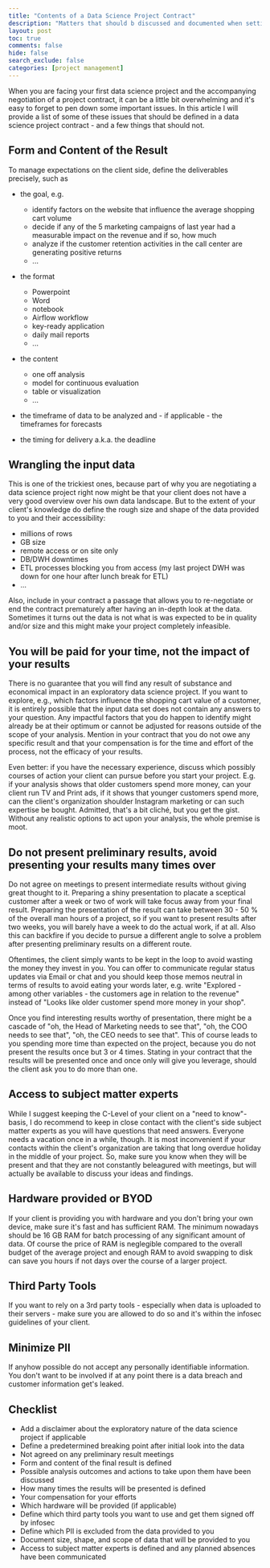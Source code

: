 ```yaml
---
title: "Contents of a Data Science Project Contract"
description: "Matters that should b discussed and documented when setting up a data science project contract."
layout: post
toc: true
comments: false
hide: false
search_exclude: false
categories: [project management]
---
```


When you are facing your first data science project and the accompanying negotiation of a project contract, it can be a little bit overwhelming and it's easy to forget to pen down some important issues.  In this article I will provide a list of some of these issues that should be defined in a data science project contract - and a few things that should not.

## Form and Content of the Result

To manage expectations on the client side, define the deliverables precisely, such as 

- the goal, e.g.
    - identify factors on the website that influence the average shopping cart volume
    - decide if any of the 5 marketing campaigns of last year had a measurable impact on the revenue and if so, how much
    - analyze if the customer retention activities in the call center are generating positive returns
   - ...


- the format 
    - Powerpoint
    - Word
    - notebook
    - Airflow workflow
    - key-ready application
    - daily mail reports
    - ...


- the content
    - one off analysis
    - model for continuous evaluation
    - table or visualization
    - ...


- the timeframe of data to be analyzed and - if applicable - the timeframes for forecasts
    

- the timing for delivery a.k.a. the deadline

## Wrangling the input data

This is one of the trickiest ones, because part of why you are negotiating a data science project right now might be that your client does not have a very good overview over his own data landscape. But to the extent of your client's knowledge do define the rough size and shape of the data provided to you and their accessibility:

- millions of rows
- GB size
- remote access or on site only
- DB/DWH downtimes
- ETL processes blocking you from access (my last project DWH was down for one hour after lunch break for ETL)
- ...

Also, include in your contract a passage that allows you to re-negotiate or end the contract prematurely after having an in-depth look at the data. Sometimes it turns out the data is not what is was expected to be in quality and/or size and this might make your project completely infeasible.

## You will be paid for your time, not the impact of your results

There is no guarantee that you will find any result of substance and economical impact in an exploratory data science project. If you want to explore, e.g.,  which factors influence the shopping cart value of a customer, it is entirely possible that the input data set does not contain any answers to your question. Any impactful factors that you do happen to identify might already be at their optimum or cannot be adjusted for reasons outside of the scope of your analysis. Mention in your contract that you do not owe any specific result and that your compensation is for the time and effort of the process, not the efficacy of your results.

Even better: if you have the necessary experience, discuss which possibly courses of action your client can pursue before you start your project. E.g. if your analysis shows that older customers spend more money, can your client run TV and Print ads, if it shows that younger customers spend more, can the client's organization shoulder Instagram marketing or can such expertise be bought. Admitted, that's a bit cliché, but you get the gist. Without any realistic options to act upon your analysis, the whole premise is moot.

## Do not present preliminary results, avoid presenting your results many times over

Do not agree on meetings to present intermediate results without giving great thought to it. Preparing a shiny presentation to placate a sceptical customer after a week or two of work will take focus away from your final result. Preparing the presentation of the result can take between 30 - 50 % of the overall man hours of a project, so if you want to present results after two weeks, you will barely have a week to do the actual work, if at all. Also this can backfire if you decide to pursue a different angle to solve a problem after presenting preliminary results on a different route.

Oftentimes, the client simply wants to be kept in the loop to avoid wasting the money they invest in you. You can offer to communicate regular status updates via Email or chat and you should keep those memos neutral in terms of results to avoid eating your words later, e.g. write "Explored - among other variables - the customers age in relation to the revenue" instead of "Looks like older customer spend more money in your shop".


Once you find interesting results worthy of presentation, there might be a cascade of "oh, the Head of Marketing needs to see that", "oh, the COO needs to see that", "oh, the CEO needs to see that". This of course leads to you spending more time than expected on the project, because you do not present the results once but 3 or 4 times. Stating in your contract that the results will be presented once and once only will give you leverage, should the client ask you to do more than one. 

## Access to subject matter experts

While I suggest keeping the C-Level of your client on a "need to know"-basis, I do recommend to keep in close contact with the client's side subject matter experts as you will have questions that need answers. Everyone needs a vacation once in a while, though. It is most inconvenient if your contacts within the client's organization are taking that long overdue holiday in the middle of your project. So, make sure you know when they will be present and that they are not constantly beleagured with meetings, but will actually be available to discuss your ideas and findings.

## Hardware provided or BYOD

If your client is providing you with hardware and you don't bring your own device, make sure it's fast and has sufficient RAM. The minimum nowadays should be 16 GB RAM for batch processing of any significant amount of data. Of course the price of RAM is neglegible compared to the overall budget of the average project and enough RAM to avoid swapping to disk can save you hours if not days over the course of a larger project.

## Third Party Tools

If you want to rely on a 3rd party tools - especially when data is uploaded to their servers - make sure you are allowed to do so and it's within the infosec guidelines of your client.

## Minimize PII

If anyhow possible do not accept any personally identifiable information. You don't want to be involved if at any point there is a data breach and customer information get's leaked. 


## Checklist

- Add a disclaimer about the exploratory nature of the data science project if applicable
- Define a predetermined breaking point after initial look into the data 
- Not agreed on any preliminary result meetings
- Form and content of the final result is defined
- Possible analysis outcomes and actions to take upon them have been discussed 
- How many times the results will be presented is defined 
- Your compensation for your efforts
- Which hardware will be provided (if applicable)
- Define which third party tools you want to use and get them signed off by infosec
- Define which PII is excluded from the data provided to you
- Document size, shape, and scope of data that will be provided to you
- Access to subject matter experts is defined and any planned absences have been communicated

